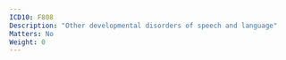 ```yaml
---
ICD10: F808
Description: "Other developmental disorders of speech and language"
Matters: No
Weight: 0
---
```

